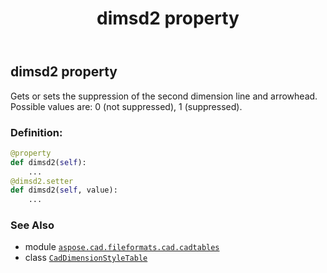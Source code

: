 ﻿---
title: dimsd2 property
second_title: Aspose.CAD for Python via .NET API References
description: 
type: docs
weight: 620
url: /python-net/aspose.cad.fileformats.cad.cadtables/caddimensionstyletable/dimsd2/
is_root: false
---

## dimsd2 property


Gets or sets the suppression of the second dimension line and arrowhead. 
Possible values are: 0 (not suppressed), 1 (suppressed).
### Definition:
```python
@property
def dimsd2(self):
    ...
@dimsd2.setter
def dimsd2(self, value):
    ...
```

### See Also
* module [`aspose.cad.fileformats.cad.cadtables`](../../)
* class [`CadDimensionStyleTable`](/cad/python-net/aspose.cad.fileformats.cad.cadtables/caddimensionstyletable)
